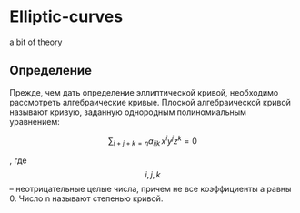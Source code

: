# Elliptic-curves
a bit of theory

## Определение

Прежде, чем дать определение эллиптической кривой, необходимо рассмотреть алгебраические кривые. Плоской алгебраической кривой называют кривую, заданную однородным полиномиальным уравнением:

$$
\sum_{i + j + k = n} a_{ijk} \, x^i y^j z^k = 0
$$

, где 
$$
i,j,k
$$
– неотрицательные целые числа, причем не все коэффициенты a равны 0. Число n называют степенью кривой.
